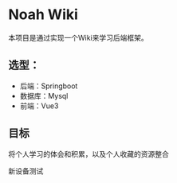 # Noah Wiki

本项目是通过实现一个Wiki来学习后端框架。

## 选型：
* 后端：Springboot
* 数据库：Mysql
* 前端：Vue3

## 目标
将个人学习的体会和积累，以及个人收藏的资源整合

新设备测试